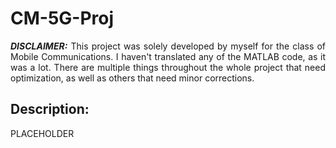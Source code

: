 <h1> CM-5G-Proj </h1>
<p align="justify"> <b><i>DISCLAIMER:</i></b> This project was solely developed by myself for the class of Mobile Communications. I haven't translated any of the MATLAB code, as it was a lot. There are multiple things throughout the whole project that need optimization, as well as others that need minor corrections. </p>

<h2> Description: </h2>
<p align="justify"> PLACEHOLDER </p>
